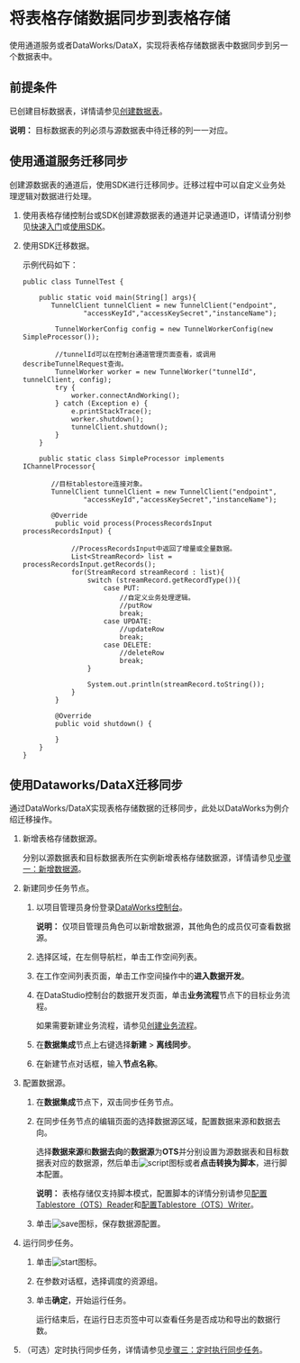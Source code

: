 # 将表格存储数据同步到表格存储

使用通道服务或者DataWorks/DataX，实现将表格存储数据表中数据同步到另一个数据表中。

## 前提条件

已创建目标数据表，详情请参见[创建数据表](/cn.zh-CN/快速入门/创建数据表.md)。

**说明：** 目标数据表的列必须与源数据表中待迁移的列一一对应。

## 使用通道服务迁移同步

创建源数据表的通道后，使用SDK进行迁移同步。迁移过程中可以自定义业务处理逻辑对数据进行处理。

1.  使用表格存储控制台或SDK创建源数据表的通道并记录通道ID，详情请分别参见[快速入门](/cn.zh-CN/功能介绍/通道服务/快速入门.md)或[使用SDK](/cn.zh-CN/功能介绍/通道服务/使用SDK.md)。
2.  使用SDK迁移数据。

    示例代码如下：

    ```
    public class TunnelTest {
    
        public static void main(String[] args){
           TunnelClient tunnelClient = new TunnelClient("endpoint",
                   "accessKeyId","accessKeySecret","instanceName");
    
            TunnelWorkerConfig config = new TunnelWorkerConfig(new SimpleProcessor());
    
            //tunnelId可以在控制台通道管理页面查看，或调用describeTunnelRequest查询。
            TunnelWorker worker = new TunnelWorker("tunnelId", tunnelClient, config);
            try {
                worker.connectAndWorking();
            } catch (Exception e) {
                e.printStackTrace();
                worker.shutdown();
                tunnelClient.shutdown();
            }
        }
    
        public static class SimpleProcessor implements IChannelProcessor{
        
           //目标tablestore连接对象。
           TunnelClient tunnelClient = new TunnelClient("endpoint",
                   "accessKeyId","accessKeySecret","instanceName");
                   
           @Override
            public void process(ProcessRecordsInput processRecordsInput) {
            
                //ProcessRecordsInput中返回了增量或全量数据。
                List<StreamRecord> list = processRecordsInput.getRecords();
                for(StreamRecord streamRecord : list){
                    switch (streamRecord.getRecordType()){
                        case PUT:
                            //自定义业务处理逻辑。
                            //putRow
                            break;
                        case UPDATE:
                            //updateRow
                            break;
                        case DELETE:
                            //deleteRow
                            break;
                    }
    
                    System.out.println(streamRecord.toString());
                }
            }
    
            @Override
            public void shutdown() {
                
            }
        }
    }
    ```


## 使用Dataworks/DataX迁移同步

通过DataWorks/DataX实现表格存储数据的迁移同步，此处以DataWorks为例介绍迁移操作。

1.  新增表格存储数据源。

    分别以源数据表和目标数据表所在实例新增表格存储数据源，详情请参见[步骤一：新增数据源](/cn.zh-CN/数据同步迁移/将MaxCompute数据同步到表格存储.md)。

2.  新建同步任务节点。
    1.  以项目管理员身份登录[DataWorks控制台](https://workbench.data.aliyun.com/console)。

        **说明：** 仅项目管理员角色可以新增数据源，其他角色的成员仅可查看数据源。

    2.  选择区域，在左侧导航栏，单击工作空间列表。
    3.  在工作空间列表页面，单击工作空间操作中的**进入数据开发**。
    4.  在DataStudio控制台的数据开发页面，单击**业务流程**节点下的目标业务流程。

        如果需要新建业务流程，请参见[创建业务流程]()。

    5.  在**数据集成**节点上右键选择**新建** \> **离线同步**。
    6.  在新建节点对话框，输入**节点名称**。
3.  配置数据源。
    1.  在**数据集成**节点下，双击同步任务节点。
    2.  在同步任务节点的编辑页面的选择数据源区域，配置数据来源和数据去向。

        选择**数据来源**和**数据去向**的**数据源**为**OTS**并分别设置为源数据表和目标数据表对应的数据源，然后单击![script](https://static-aliyun-doc.oss-cn-hangzhou.aliyuncs.com/assets/img/zh-CN/7548388951/p127620.png)图标或者**点击转换为脚本**，进行脚本配置。

        **说明：** 表格存储仅支持脚本模式，配置脚本的详情分别请参见[配置Tablestore（OTS）Reader]()和[配置Tablestore（OTS）Writer]()。

    3.  单击![save](https://static-aliyun-doc.oss-cn-hangzhou.aliyuncs.com/assets/img/zh-CN/7548388951/p127623.png)图标，保存数据源配置。
4.  运行同步任务。
    1.  单击![start](https://static-aliyun-doc.oss-cn-hangzhou.aliyuncs.com/assets/img/zh-CN/8548388951/p127635.png)图标。
    2.  在参数对话框，选择调度的资源组。
    3.  单击**确定**，开始运行任务。

        运行结束后，在运行日志页签中可以查看任务是否成功和导出的数据行数。

5.  （可选）定时执行同步任务，详情请参见[步骤三：定时执行同步任务](/cn.zh-CN/数据同步迁移/将MaxCompute数据同步到表格存储.md)。


